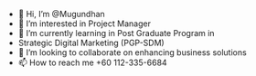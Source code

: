 - 👋 Hi, I’m @Mugundhan
- 👀 I’m interested in Project Manager
- 🌱 I’m currently learning in Post Graduate Program in
- Strategic Digital Marketing (PGP-SDM)
- 💞️ I’m looking to collaborate on enhancing business solutions
- 📫 How to reach me +60 112-335-6684 

<!---
Mugundhn/Mugundhn is a ✨ special ✨ repository because its `README.md` (this file) appears on your GitHub profile.
You can click the Preview link to take a look at your changes.
--->
